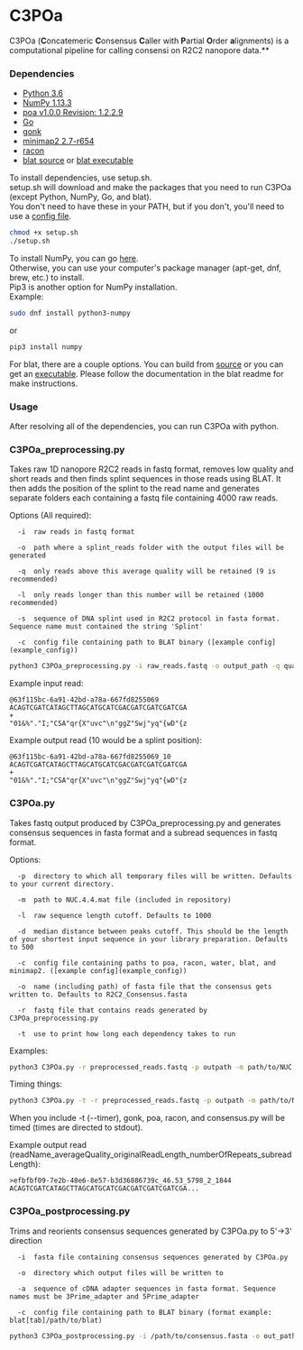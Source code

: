 # C3POa
C3POa (**C**oncatemeric **C**onsensus **C**aller with **P**artial **O**rder **a**lignments) is a computational pipeline for calling consensi on R2C2 nanopore data.**

### Dependencies ###
- [Python 3.6](https://www.python.org/downloads/)
- [NumPy 1.13.3](https://scipy.org/install.html)
- [poa v1.0.0 Revision: 1.2.2.9](https://github.com/tanghaibao/bio-pipeline)
- [Go](https://golang.org/dl/)
- [gonk](https://github.com/rvolden/gonk)
- [minimap2 2.7-r654](https://github.com/lh3/minimap2)
- [racon](https://github.com/isovic/racon)
- [blat source](https://users.soe.ucsc.edu/~kent/src/blatSrc35.zip) or [blat executable](http://hgdownload.soe.ucsc.edu/admin/exe/)

To install dependencies, use setup.sh.  
setup.sh will download and make the packages that you need to run C3POa (except Python, NumPy, Go, and blat).  
You don't need to have these in your PATH, but if you don't, you'll need to use a [config file](example_config).
```bash
chmod +x setup.sh
./setup.sh
```

To install NumPy, you can go [here](https://scipy.org/install.html).  
Otherwise, you can use your computer's package manager (apt-get, dnf, brew, etc.) to install.  
Pip3 is another option for NumPy installation.  
Example:
```bash
sudo dnf install python3-numpy
```
or
```bash
pip3 install numpy
```

For blat, there are a couple options. You can build from [source](https://users.soe.ucsc.edu/~kent/src/blatSrc35.zip) or you can get an [executable](http://hgdownload.soe.ucsc.edu/admin/exe/). Please follow the documentation in the blat readme for make instructions.

### Usage ###
After resolving all of the dependencies, you can run C3POa with python.

### C3POa_preprocessing.py ###

Takes raw 1D nanopore R2C2 reads in fastq format, removes low quality and short reads and then finds splint sequences in those reads using BLAT. It then adds the position of the splint to the read name and generates separate folders each containing a fastq file containing 4000 raw reads.

Options (All required):
```
  -i  raw reads in fastq format

  -o  path where a splint_reads folder with the output files will be generated

  -q  only reads above this average quality will be retained (9 is recommended)

  -l  only reads longer than this number will be retained (1000 recommended)

  -s  sequence of DNA splint used in R2C2 protocol in fasta format. Sequence name must contained the string 'Splint'

  -c  config file containing path to BLAT binary ([example config](example_config))
```

```bash
python3 C3POa_preprocessing.py -i raw_reads.fastq -o output_path -q quality_cutoff -l read_length_cutoff -s Splint_sequence.fasta
```

Example input read:
```
@63f115bc-6a91-42bd-a78a-667fd8255069
ACAGTCGATCATAGCTTAGCATGCATCGACGATCGATCGATCGA
+
"01&%"."I;"CSA"qr{X"uvc"\n"ggZ"Swj"yq"{wD"{z
```

Example output read (10 would be a splint position):
```
@63f115bc-6a91-42bd-a78a-667fd8255069_10
ACAGTCGATCATAGCTTAGCATGCATCGACGATCGATCGATCGA
+
"01&%"."I;"CSA"qr{X"uvc"\n"ggZ"Swj"yq"{wD"{z
```

### C3POa.py ###

Takes fastq output produced by C3POa_preprocessing.py and generates consensus sequences in fasta format and a subread sequences in fastq format.

Options:
```
  -p  directory to which all temporary files will be written. Defaults to your current directory.

  -m  path to NUC.4.4.mat file (included in repository)

  -l  raw sequence length cutoff. Defaults to 1000

  -d  median distance between peaks cutoff. This should be the length of your shortest input sequence in your library preparation. Defaults to 500

  -c  config file containing paths to poa, racon, water, blat, and minimap2. ([example config](example_config))

  -o  name (including path) of fasta file that the consensus gets written to. Defaults to R2C2_Consensus.fasta

  -r  fastq file that contains reads generated by C3POa_preprocessing.py

  -t  use to print how long each dependency takes to run
```

Examples:
```bash
python3 C3POa.py -r preprocessed_reads.fastq -p outpath -m path/to/NUC.4.4.mat -s 1000 -d 500 -c /path/to/config_file -o /path/to/consensus.fasta
```

Timing things:
```bash
python3 C3POa.py -t -r preprocessed_reads.fastq -p outpath -m path/to/NUC.4.4.mat -s 1000 -d 500 -c /path/to/config_file -o /path/to/consensus.fasta
```
When you include -t (--timer), gonk, poa, racon, and consensus.py will be timed (times are directed to stdout).

Example output read (readName_averageQuality_originalReadLength_numberOfRepeats_subreadLength):
```
>efbfbf09-7e2b-48e6-8e57-b3d36886739c_46.53_5798_2_1844
ACAGTCGATCATAGCTTAGCATGCATCGACGATCGATCGATCGA...
```

### C3POa_postprocessing.py ###

Trims and reorients consensus sequences generated by C3POa.py to 5'->3' direction
```
  -i  fasta file containing consensus sequences generated by C3POa.py

  -o  directory which output files will be written to

  -a  sequence of cDNA adapter sequences in fasta format. Sequence names must be 3Prime_adapter and 5Prime_adapter

  -c  config file containing path to BLAT binary (format example: blat[tab]/path/to/blat)
```

```bash
python3 C3POa_postprocessing.py -i /path/to/consensus.fasta -o out_path -c /path/to/config_file -a /path/to/adapter.fasta
```
